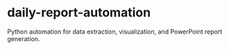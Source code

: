 # daily-report-automation
Python automation for data extraction, visualization, and PowerPoint report generation.
